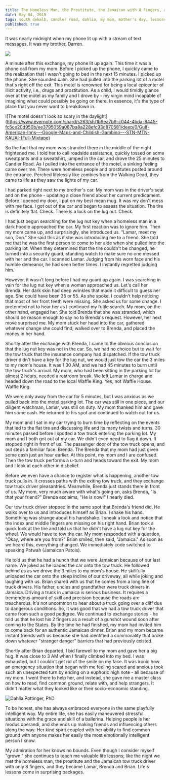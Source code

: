 ```yaml
---
title: The Homeless Man, the Prostitute, the Jamaican with 8 Fingers, and My Mom
date: May 04, 2015
tags: south dekalb, candler road, dahlia, my mom, mother's day, lessons
published: true
---
```


It was nearly midnight when my phone lit up with a stream of text messages. It was my brother, Darren.

![](https://www.evernote.com/shard/s263/sh/51f53d0e-5a5b-4994-989e-de746cf7450a/ae9fabbac46a2a9e0878e15fd32daae8/deep/0/IMG_7624.png)

A minute after this exchange, my phone lit up again. This time it was a phone call from my mom. Before I picked up the phone, I quickly came to the realization that I wasn't going to bed in the next 15 minutes. I picked up the phone. She sounded calm. She had pulled into the parking lot of a motel that's right off the exit. This motel is renowned for being a local epicenter of illicit activity, i.e., drugs and prostitution. As a child, I would timidly glance over at the motel as my family and I drove by - my virgin mind incapable of imagining what could possibly be going on there. In essence, it's the type of place that you never want to breakdown in.

![The motel doesn't look so scary in the daylight](https://www.evernote.com/shard/s263/sh/1b9ea7b9-c044-4bda-8445-fc5ce20d950b/ee3795059a087ba8a228efc93d870581/deep/0/Gulf-American-Inns---Google-Maps-and-Childish-Gambino---STN-MTN-KAUAI-(Full-Mixtape)

So the fact that my mom was stranded there in the middle of the night frightened me. I told her to call roadside assistance, quickly tossed on some sweatpants and a sweatshirt, jumped in the car, and drove the 25 minutes to Candler Road. As I pulled into the entrance of the motel, a sinking feeling came over me. There were homeless people and prostitutes posted around the entrance. Perched lifelessly like zombies from the Walking Dead, they came to life as they saw the lights of my car.

I had parked right next to my brother's car. My mom was in the driver's seat and on the phone - updating a close friend about her current predicament. Before I opened my door, I put on my best mean mug. It was my don't mess with me face. I got out of the car and began to assess the situation. The tire is definitely flat. Check. There is a lock on the lug nut. Check.

I had just begun searching for the lug nut key when a homeless man in a dark hoodie approached the car. My first reaction was to ignore him. Then my mom came up, and surprisingly, she introduced us. "Lamar, meet my son, Don." She said this as if she was introducing me to a friend. She told me that he was the first person to come to her aide when she pulled into the parking lot. When they determined that the tire couldn't be changed, he turned into a security guard, standing watch to make sure no one messed with her and the car. I scanned Lamar. Judging from his worn face and his humble demeanor, he had seen better times. I instantly regretted judging him.

However, it wasn't long before I had my guard up again. I was searching in vain for the lug nut key when a woman approached us. Let's call her Brenda. Her dark skin had deep wrinkles that made it difficult to guess her age. She could have been 35 or 55. As she spoke, I couldn't help noticing that most of her front teeth were missing. She asked us for some change. I pretended not to hear her as I continued my futile search. My mom, on the other hand, engaged her. She told Brenda that she was stranded, which should be reason enough to say no to Brenda's request. However, her next move surprised me. My mom stuck her head into the car, gathered whatever change she could find, walked over to Brenda, and placed the money in her hand.

Shortly after the exchange with Brenda, I came to the obvious conclusion that the lug nut key was not in the car. So, we had no choice but to wait for the tow truck that the insurance company had dispatched. If the tow truck driver didn't have a key for the lug nut, we would just tow the car the 3 miles to my mom's house. It was 1:30 AM, and we had 45 minutes to burn until the tow truck's arrival. My mom, who had been sitting in the parking lot for almost 2 hours, needed a restroom break. We left Lamar in charge and headed down the road to the local Waffle King. Yes, not Waffle House. Waffle King.

We were only away from the car for 5 minutes, but I was anxious as we pulled back into the motel parking lot. The car was still in one piece, and our diligent watchman, Lamar, was still on duty. My mom thanked him and gave him some cash. He returned to his spot and continued to watch out for us.

My mom and I sat in my car trying to burn time by reflecting on the events that led to the flat tire and discussing life and its many twists and turns. 30 minutes passed before I spotted a tow truck entering the parking lot. My mom and I both got out of my car. We didn't even need to flag it down. It stopped right in front of us. The passenger door of the tow truck opens, and out steps a familiar face. Brenda. The Brenda that my mom had just given some cash just an hour earlier. At this point, my mom and I are confused. Then the tow truck performs a u-turn and heads toward the exit. My mom and I look at each other in disbelief.

Before we even have a chance to register what is happening, another tow truck pulls in. It crosses paths with the exiting tow truck, and they exchange tow truck driver pleasantries. Meanwhile, Brenda just stands there in front of us. My mom, very much aware with what's going on, asks Brenda, "Is that your friend?" Brenda exclaims, "He is now!" I nearly died.

Our tow truck driver stopped in the same spot that Brenda's friend did. He walks over to us and introduces himself as Brian. I shake his hand. Something was strange about his handshake. I sneak a look and notice that the index and middle fingers are missing on his right hand. Brian took a quick look at the tire and told us that he didn't have a lug nut key for the wheel. We would have to tow the car. My mom responded with a question, "Okay, where are you from?" Brian smiled, then said, "Jamaica." As soon as we heard this, everything changed. We immediately code switched to speaking Patwah (Jamaican Patois).

He told us that he had a hunch that we were Jamaican because of our last name. We joked as he loaded the car onto the tow truck. He followed behind us as we drove the 3 miles to my mom's house. He skillfully unloaded the car onto the steep incline of our driveway, all while joking and laughing with us. Brian shared with us that he comes from a long line of truck drivers. His father, uncles and grandfather were truck drivers in Jamaica. Driving a truck in Jamaica is serious business. It requires a tremendous amount of skill and precision because the roads are treacherous. It's not uncommon to hear about a truck going over a cliff due to dangerous conditions. So, it was good that we had a tow truck driver that came from such a good pedigree. We continued to exchange stories - he told us that he lost his 2 fingers as a result of a gunshot wound soon after coming to the States. By the time he had finished, my mom had invited him to come back for an authentic Jamaican dinner. Brian and my mom became instant friends with us because she had identified a commonality that broke down whatever "stranger danger" barriers that had previously existed.

Shortly after Brian departed, I bid farewell to my mom and gave her a big hug. It was close to 3 AM when I finally climbed into my bed. I was exhausted, but I couldn't get rid of the smile on my face. It was ironic how an emergency situation that began with me feeling scared and anxious took such an unexpected turn by ending on a euphoric high note - all because of my mom. I went there to help her, and instead, she gave me a master class on how to read, find common ground, relate with, and help strangers. It didn't matter what they looked like or their socio-economic standing.

![Dahlia Pottinger, PhD](https://www.evernote.com/shard/s263/sh/93aa89e5-f593-48c8-b19a-657eb0a1ff81/8fcec104def2284070857f8d1cb2e603/deep/0/IMG_7695.jpg)

To be honest, she has always embraced everyone in the same playfully intelligent way. My entire life, she has easily maneuvered stressful situations with the grace and skill of a ballerina. Helping people is her modus operandi, and she ends up making friends and influencing others along the way. Her kind spirit coupled with her ability to find common ground with anyone makes her easily the most emotionally intelligent person I know.

My admiration for her knows no bounds. Even though I consider myself "grown," she continues to teach me valuable life lessons; like the night we met the homeless man, the prostitute and the Jamaican tow truck driver with only 8 fingers, and they became Lamar, Brenda and Brian. Life's lessons come in surprising packages.
